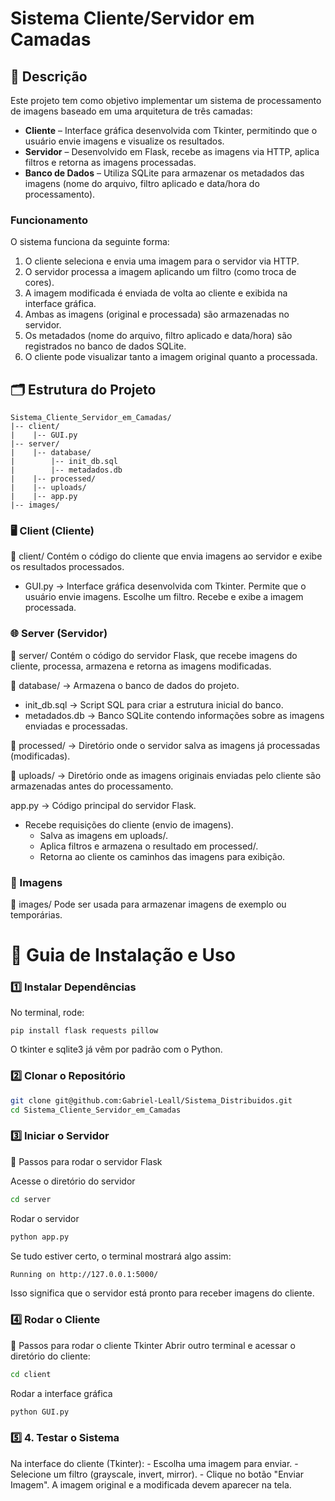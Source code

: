 # Sistema Cliente/Servidor em Camadas

## 📖 Descrição

Este projeto tem como objetivo implementar um sistema de processamento de imagens baseado em uma arquitetura de três camadas:

- **Cliente** – Interface gráfica desenvolvida com Tkinter, permitindo que o usuário envie imagens e visualize os resultados.
- **Servidor** – Desenvolvido em Flask, recebe as imagens via HTTP, aplica filtros e retorna as imagens processadas.
- **Banco de Dados** – Utiliza SQLite para armazenar os metadados das imagens (nome do arquivo, filtro aplicado e data/hora do processamento).

### Funcionamento

O sistema funciona da seguinte forma:

1. O cliente seleciona e envia uma imagem para o servidor via HTTP.
2. O servidor processa a imagem aplicando um filtro (como troca de cores).
3. A imagem modificada é enviada de volta ao cliente e exibida na interface gráfica.
4. Ambas as imagens (original e processada) são armazenadas no servidor.
5. Os metadados (nome do arquivo, filtro aplicado e data/hora) são registrados no banco de dados SQLite.
6. O cliente pode visualizar tanto a imagem original quanto a processada.

## 🗂️ Estrutura do Projeto

```
Sistema_Cliente_Servidor_em_Camadas/
|-- client/
|    |-- GUI.py
|-- server/
|    |-- database/
|        |-- init_db.sql
|        |-- metadados.db
|    |-- processed/
|    |-- uploads/
|    |-- app.py
|-- images/
```

### 🖥️ Client (Cliente)

📂 client/
Contém o código do cliente que envia imagens ao servidor e exibe os resultados processados.

- GUI.py → Interface gráfica desenvolvida com Tkinter.
    Permite que o usuário envie imagens.
    Escolhe um filtro.
    Recebe e exibe a imagem processada.

### 🌐 Server (Servidor)
📂 server/
Contém o código do servidor Flask, que recebe imagens do cliente, processa, armazena e retorna as imagens modificadas.

📂 database/ → Armazena o banco de dados do projeto.
  - init_db.sql → Script SQL para criar a estrutura inicial do banco.
  - metadados.db → Banco SQLite contendo informações sobre as imagens enviadas e processadas.

📂 processed/ → Diretório onde o servidor salva as imagens já processadas (modificadas).

📂 uploads/ → Diretório onde as imagens originais enviadas pelo cliente são armazenadas antes do processamento.

app.py → Código principal do servidor Flask.
- Recebe requisições do cliente (envio de imagens).
  - Salva as imagens em uploads/.
  - Aplica filtros e armazena o resultado em processed/.
  - Retorna ao cliente os caminhos das imagens para exibição.

### 📂 Imagens
📂 images/
Pode ser usada para armazenar imagens de exemplo ou temporárias.

# 📌 Guia de Instalação e Uso

### 1️⃣ Instalar Dependências

No terminal, rode:

```
pip install flask requests pillow
```

O tkinter e sqlite3 já vêm por padrão com o Python.

### 2️⃣ Clonar o Repositório

```sh
git clone git@github.com:Gabriel-Leall/Sistema_Distribuidos.git
cd Sistema_Cliente_Servidor_em_Camadas
```

### 3️⃣ Iniciar o Servidor

📍 Passos para rodar o servidor Flask

Acesse o diretório do servidor
```sh
cd server
```
Rodar o servidor

```sh
python app.py
```
Se tudo estiver certo, o terminal mostrará algo assim:

```sh
Running on http://127.0.0.1:5000/
```
Isso significa que o servidor está pronto para receber imagens do cliente.

### 4️⃣ Rodar o Cliente

📍 Passos para rodar o cliente Tkinter
Abrir outro terminal e acessar o diretório do cliente:
```sh
cd client
```
Rodar a interface gráfica
```sh
python GUI.py
```

### 5️⃣  4. Testar o Sistema

Na interface do cliente (Tkinter):
    - Escolha uma imagem para enviar.
    - Selecione um filtro (grayscale, invert, mirror).
    - Clique no botão "Enviar Imagem".
A imagem original e a modificada devem aparecer na tela.

